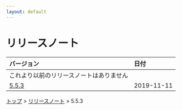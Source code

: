 ```yaml
---
layout: default
---
```


# リリースノート

| バージョン | 日付 |
|:---|:---|
| これより以前のリリースノートはありません | |
| [5.5.3](/pages/releases/5.5.3) | 2019-11-11 |


[トップ](/) > [リリースノート](/pages/releases/releases) > 5.5.3
